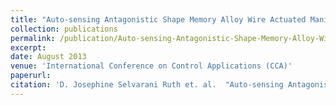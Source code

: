 ```yaml
---
title: "Auto-sensing Antagonistic Shape Memory Alloy Wire Actuated Manipulator"
collection: publications
permalink: /publication/Auto-sensing-Antagonistic-Shape-Memory-Alloy-Wire-Actuated-Manipulator
excerpt: 
date: August 2013 
venue: 'International Conference on Control Applications (CCA)'
paperurl: 
citation: 'D. Josephine Selvarani Ruth et. al.  "Auto-sensing Antagonistic Shape Memory Alloy Wire Actuated Manipulator", <i>Proceedings of the 7th IEEE Multi-Conference on Systems and Control (MSC 2013) - International Conference on Control Applications (CCA)</i>, Hyderabad, 28-30 August 2013 <i>IEEE Xplore</i> 978-1-4799-1557-6/13/$31.00 ©2013 IEEE, 1253-1258.'
---
```


